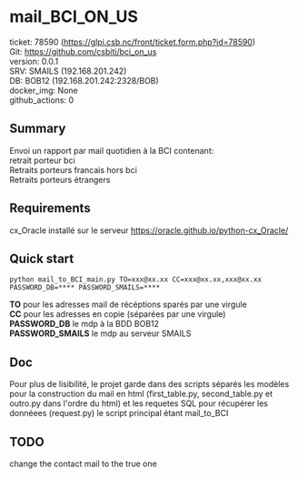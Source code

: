 # mail_BCI_ON_US

ticket: 78590 (https://glpi.csb.nc/front/ticket.form.php?id=78590)<br />
Git: https://github.com/csbiti/bci_on_us <br />
version: 0.0.1 <br />
SRV: SMAILS (192.168.201.242) <br />
DB: BOB12 (192.168.201.242:2328/BOB) <br />
docker_img: None <br />
github_actions: 0 <br />

## Summary

Envoi un rapport par mail quotidien à la BCI contenant:<br />
retrait porteur bci<br />
Retraits porteurs francais hors bci <br />
Retraits porteurs étrangers <br />

## Requirements
cx_Oracle installé sur le serveur https://oracle.github.io/python-cx_Oracle/

## Quick start

    python mail_to_BCI_main.py TO=xxx@xx.xx CC=xxx@xx.xx,xxx@xx.xx PASSWORD_DB=**** PASSWORD_SMAILS=****
    
**TO** pour les adresses mail de récéptions sparés par une virgule <br />
**CC** pour les adresses en copie (séparées par une virgule) <br />
**PASSWORD_DB** le mdp à la BDD BOB12 <br />
**PASSWORD_SMAILS** le mdp au serveur SMAILS <br /> 

## Doc

Pour plus de lisibilité, le projet garde dans des scripts séparés les modèles pour la construction du mail en html (first_table.py, second_table.py et outro.py dans l'ordre du html) et les requetes SQL pour récupérer les donnéees (request.py) le script principal étant mail_to_BCI

## TODO 
change the contact mail to the true one <br /> 

